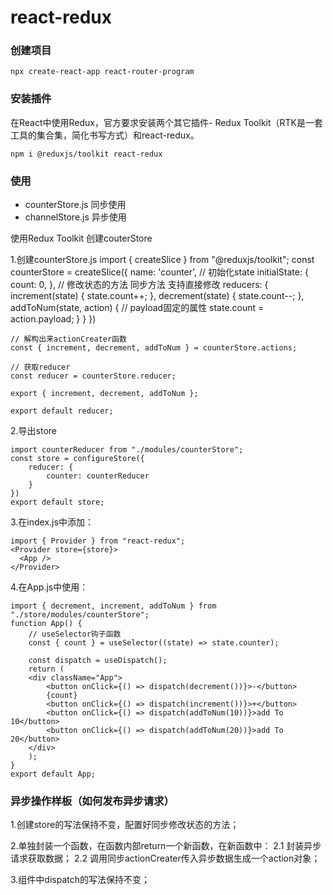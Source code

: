 # react-redux

### 创建项目

`npx create-react-app react-router-program`

### 安装插件

在React中使用Redux，官方要求安装两个其它插件- Redux Toolkit（RTK是一套工具的集合集，简化书写方式）和react-redux。

`npm i @reduxjs/toolkit react-redux`

### 使用

- counterStore.js 同步使用
- channelStore.js 异步使用

使用Redux Toolkit 创建couterStore

1.创建counterStore.js
    import { createSlice } from "@reduxjs/toolkit";
    const counterStore = createSlice({
        name: 'counter',
        // 初始化state
        initialState: {
            count: 0,
        },
        // 修改状态的方法 同步方法 支持直接修改
        reducers: {
            increment(state) {
                state.count++;
            },
            decrement(state) {
                state.count--;
            },
            addToNum(state, action) {
                // payload固定的属性
                state.count = action.payload;
            }
        }
    })

    // 解构出来actionCreater函数
    const { increment, decrement, addToNum } = counterStore.actions;

    // 获取reducer
    const reducer = counterStore.reducer;

    export { increment, decrement, addToNum };

    export default reducer;

2.导出store

    import counterReducer from "./modules/counterStore";
    const store = configureStore({
        reducer: {
            counter: counterReducer
        }
    })
    export default store;

3.在index.js中添加：

    import { Provider } from "react-redux";
    <Provider store={store}>
      <App />
    </Provider>

4.在App.js中使用：
   
    import { decrement, increment, addToNum } from "./store/modules/counterStore";
    function App() {
        // useSelector钩子函数
        const { count } = useSelector((state) => state.counter);

        const dispatch = useDispatch();
        return (
        <div className="App">
            <button onClick={() => dispatch(decrement())}>-</button>
            {count}
            <button onClick={() => dispatch(increment())}>+</button>
            <button onClick={() => dispatch(addToNum(10))}>add To 10</button>
            <button onClick={() => dispatch(addToNum(20))}>add To 20</button>
        </div>
        );
    }
    export default App;

### 异步操作样板（如何发布异步请求）

1.创建store的写法保持不变，配置好同步修改状态的方法；

2.单独封装一个函数，在函数内部return一个新函数，在新函数中：
  2.1 封装异步请求获取数据；
  2.2 调用同步actionCreater传入异步数据生成一个action对象；

3.组件中dispatch的写法保持不变； 